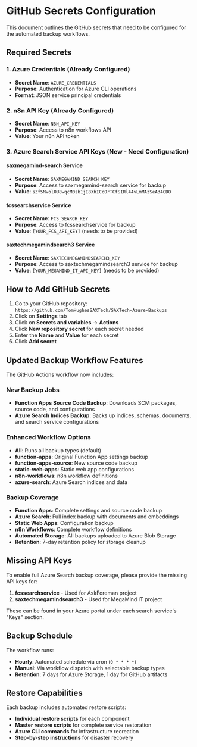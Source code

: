 # GitHub Secrets Configuration

This document outlines the GitHub secrets that need to be configured for the automated backup workflows.

## Required Secrets

### 1. Azure Credentials (Already Configured)
- **Secret Name**: `AZURE_CREDENTIALS`
- **Purpose**: Authentication for Azure CLI operations
- **Format**: JSON service principal credentials

### 2. n8n API Key (Already Configured)
- **Secret Name**: `N8N_API_KEY`
- **Purpose**: Access to n8n workflows API
- **Value**: Your n8n API token

### 3. Azure Search Service API Keys (New - Need Configuration)

#### saxmegamind-search Service
- **Secret Name**: `SAXMEGAMIND_SEARCH_KEY`
- **Purpose**: Access to saxmegamind-search service for backup
- **Value**: `sZf5MvolOU8wqcM0sb1jI8XhICcOrTCfSIRl44vLmMAzSeA34CDO`

#### fcssearchservice Service
- **Secret Name**: `FCS_SEARCH_KEY`
- **Purpose**: Access to fcssearchservice for backup
- **Value**: `[YOUR_FCS_API_KEY]` (needs to be provided)

#### saxtechmegamindsearch3 Service
- **Secret Name**: `SAXTECHMEGAMINDSEARCH3_KEY`
- **Purpose**: Access to saxtechmegamindsearch3 service for backup
- **Value**: `[YOUR_MEGAMIND_IT_API_KEY]` (needs to be provided)

## How to Add GitHub Secrets

1. Go to your GitHub repository: `https://github.com/TomHughesSAXTech/SAXTech-Azure-Backups`
2. Click on **Settings** tab
3. Click on **Secrets and variables** → **Actions**
4. Click **New repository secret** for each secret needed
5. Enter the **Name** and **Value** for each secret
6. Click **Add secret**

## Updated Backup Workflow Features

The GitHub Actions workflow now includes:

### New Backup Jobs
- **Function Apps Source Code Backup**: Downloads SCM packages, source code, and configurations
- **Azure Search Indices Backup**: Backs up indices, schemas, documents, and search service configurations

### Enhanced Workflow Options
- **All**: Runs all backup types (default)
- **function-apps**: Original Function App settings backup
- **function-apps-source**: New source code backup
- **static-web-apps**: Static web app configurations
- **n8n-workflows**: n8n workflow definitions
- **azure-search**: Azure Search indices and data

### Backup Coverage
- **Function Apps**: Complete settings and source code backup
- **Azure Search**: Full index backup with documents and embeddings
- **Static Web Apps**: Configuration backup
- **n8n Workflows**: Complete workflow definitions
- **Automated Storage**: All backups uploaded to Azure Blob Storage
- **Retention**: 7-day retention policy for storage cleanup

## Missing API Keys

To enable full Azure Search backup coverage, please provide the missing API keys for:

1. **fcssearchservice** - Used for AskForeman project
2. **saxtechmegamindsearch3** - Used for MegaMind IT project

These can be found in your Azure portal under each search service's "Keys" section.

## Backup Schedule

The workflow runs:
- **Hourly**: Automated schedule via cron (`0 * * * *`)
- **Manual**: Via workflow dispatch with selectable backup types
- **Retention**: 7 days for Azure Storage, 1 day for GitHub artifacts

## Restore Capabilities

Each backup includes automated restore scripts:
- **Individual restore scripts** for each component
- **Master restore scripts** for complete service restoration
- **Azure CLI commands** for infrastructure recreation
- **Step-by-step instructions** for disaster recovery